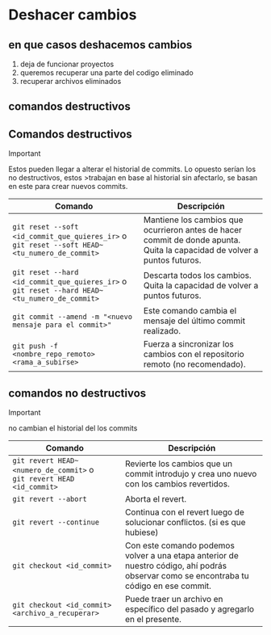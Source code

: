 # Deshacer cambios
## en que casos deshacemos cambios
1. deja de funcionar proyectos
2. queremos recuperar una parte del codigo eliminado
3. recuperar archivos eliminados
## comandos destructivos
## Comandos destructivos
>[!IMPORTANT]
>Estos pueden llegar a alterar el historial de commits. Lo opuesto serían los no destructivos, estos >trabajan en base al historial sin afectarlo, se basan en este para crear nuevos commits.

| Comando | Descripción |
|---|---|
| `git reset --soft <id_commit_que_quieres_ir>` o <br> `git reset --soft HEAD~<tu_numero_de_commit>` | Mantiene los cambios que ocurrieron antes de hacer commit de donde apunta. Quita la capacidad de volver a puntos futuros. |
| `git reset --hard <id_commit_que_quieres_ir>` o <br> `git reset --hard HEAD~<tu_numero_de_commit>` | Descarta todos los cambios. Quita la capacidad de volver a puntos futuros. |
| `git commit --amend -m "<nuevo mensaje para el commit>"` | Este comando cambia el mensaje del último commit realizado. |
| `git push -f <nombre_repo_remoto> <rama_a_subirse>` | Fuerza a sincronizar los cambios con el repositorio remoto (no recomendado). |

## comandos no destructivos
>[!IMPORTANT]
> no cambian el historial del los commits

| Comando | Descripción |
|---|---|
| `git revert HEAD~<numero_de_commit>` o <br> `git revert HEAD <id_commit>` | Revierte los cambios que un commit introdujo y crea uno nuevo con los cambios revertidos. |
| `git revert --abort` | Aborta el revert. |
| `git revert --continue` | Continua con el revert luego de solucionar conflictos. (si es que hubiese) |
| `git checkout <id_commit>` | Con este comando podemos volver a una etapa anterior de nuestro código, ahí podrás observar como se encontraba tu código en ese commit. |
| `git checkout <id_commit> <archivo_a_recuperar>` | Puede traer un archivo en específico del pasado y agregarlo en el presente. |